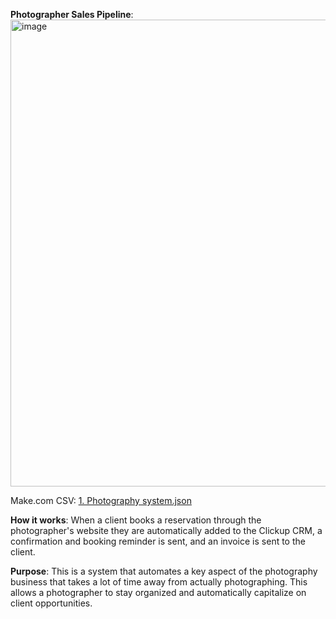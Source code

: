 **Photographer Sales Pipeline**:
<img width="747" alt="image" src="https://github.com/user-attachments/assets/91e0aefd-009a-4394-ba4a-7239a133ab0e">

Make.com CSV: [1. Photography system.json](https://github.com/user-attachments/files/17220152/1.Photography.system.json)

**How it works**:
When a client books a reservation through the photographer's website they are automatically added to the Clickup CRM, a confirmation and booking reminder is sent, and an invoice is sent to the client.

**Purpose**:
This is a system that automates a key aspect of the photography business that takes a lot of time away from actually photographing. This allows a photographer to stay organized and automatically capitalize on client opportunities.
